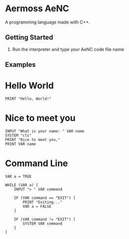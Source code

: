 # Aermoss AeNC
A programming language made with C++.

## Getting Started
1) Run the interpreter and type your AeNC code file name

## Examples
# Hello World
``` basic
PRINT "Hello, World!"
```

# Nice to meet you
``` basic
INPUT "What is your name: " VAR name
SYSTEM "cls"
PRINT "Nice to meet you,"
PRINT VAR name
```

# Command Line
``` basic
VAR a = TRUE

WHILE (VAR a) [
    INPUT "> " VAR command

    IF (VAR command == "EXIT") [
        PRINT "Exiting..."
        VAR a = FALSE
    ]

    IF (VAR command != "EXIT") [
        SYSTEM VAR command
    ]
]
```
